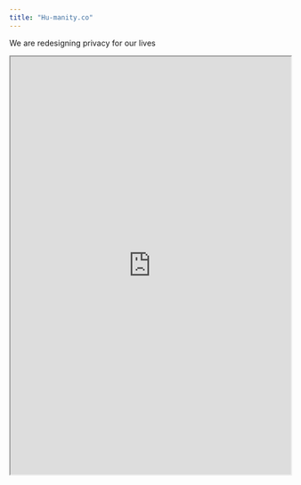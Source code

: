 ```yaml
---
title: "Hu-manity.co"
---
```


We are redesigning privacy for our lives

<iframe height="750" width="100%" src="https://ewelton.github.io/ktest/wiki.html#Hu-manity.co"></iframe>
